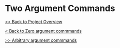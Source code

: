 # Two Argument Commands

[<< Back to Project Overview](../defenderProject.md)

[< Back to Zero argument commmands](commandDev/zeroArgs.md)

[>> Arbitrary argument commmands](commandDev/twoArgs.md)
